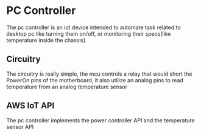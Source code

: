 # PC Controller

The pc controller is an iot device intended to automate task related to desktop pc like turning them on/off, or monitoring their specs(like temperature inside the chassis)

## Circuitry

The circuitry is really simple, the mcu controls a relay that would short the PowerOn pins of the motherboard, it also utilize an analog pins to read temperature from an analog temperature sensor

## AWS IoT API

The pc controller implements the power controller API and the temperature sensor API